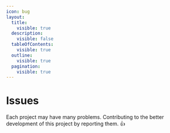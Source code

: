 ```yaml
---
icon: bug
layout:
  title:
    visible: true
  description:
    visible: false
  tableOfContents:
    visible: true
  outline:
    visible: true
  pagination:
    visible: true
---
```


# Issues

Each project may have many problems. Contributing to the better development of this project by reporting them. 👍
